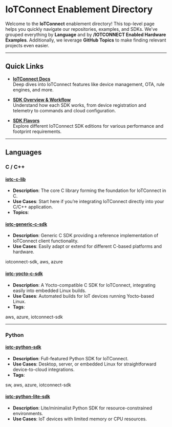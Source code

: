 # IoTConnect Enablement Directory

Welcome to the **IoTConnect** enablement directory! This top-level page helps you quickly navigate our repositories, examples, and SDKs. We’ve grouped everything by **Language** and by **/IOTCONNECT Enabled Hardware Examples**. Additionally, we leverage **GitHub Topics** to make finding relevant projects even easier.

---

## Quick Links

- **[IoTConnect Docs](https://docs.iotconnect.io/)**  
  Deep dives into IoTConnect features like device management, OTA, rule engines, and more.

- **[SDK Overview & Workflow](https://docs.iotconnect.io/iotconnect/sdk/sdk-understanding-and-workflow/)**  
  Understand how each SDK works, from device registration and telemetry to commands and cloud configuration.

- **[SDK Flavors](https://docs.iotconnect.io/iotconnect/sdk/sdk-flavors/)**  
  Explore different IoTConnect SDK editions for various performance and footprint requirements.

---

## Languages

### C / C++

#### [iotc-c-lib](https://github.com/avnet-iotconnect/iotc-c-lib)
- **Description**: The core C library forming the foundation for IoTConnect in C.  
- **Use Cases**: Start here if you’re integrating IoTConnect directly into your C/C++ application.
- **Topics**: <!-- START:iotc-c-lib-topics --> <!-- END:iotc-c-lib-topics -->


#### [iotc-generic-c-sdk](https://github.com/avnet-iotconnect/iotc-generic-c-sdk)
- **Description**: Generic C SDK providing a reference implementation of IoTConnect client functionality.  
- **Use Cases**: Easily adapt or extend for different C-based platforms and hardware.  
<!-- START:iotc-generic-c-sdk-topics -->
  iotconnect-sdk, aws, azure
  <!-- END:iotc-generic-c-sdk-topics -->

#### [iotc-yocto-c-sdk](https://github.com/avnet-iotconnect/iotc-yocto-c-sdk)
- **Description**: A Yocto-compatible C SDK for IoTConnect, integrating easily into embedded Linux builds.  
- **Use Cases**: Automated builds for IoT devices running Yocto-based Linux.  
- **Tags**:  
<!-- START:iotc-yocto-c-sdk-topics -->
  aws, azure, iotconnect-sdk
  <!-- END:iotc-yocto-c-sdk-topics -->

---

### Python

#### [iotc-python-sdk](https://github.com/avnet-iotconnect/iotc-python-sdk)
- **Description**: Full-featured Python SDK for IoTConnect.  
- **Use Cases**: Desktop, server, or embedded Linux for straightforward device-to-cloud integrations.  
- **Tags**:  
<!-- START:iotc-python-sdk-topics -->
  sw, aws, azure, iotconnect-sdk
  <!-- END:iotc-python-sdk-topics -->

#### [iotc-python-lite-sdk](https://github.com/avnet-iotconnect/iotc-python-lite-sdk)
- **Description**: Lite/minimalist Python SDK for resource-constrained environments.  
- **Use Cases**: IoT devices with limited memory or CPU resources.  

